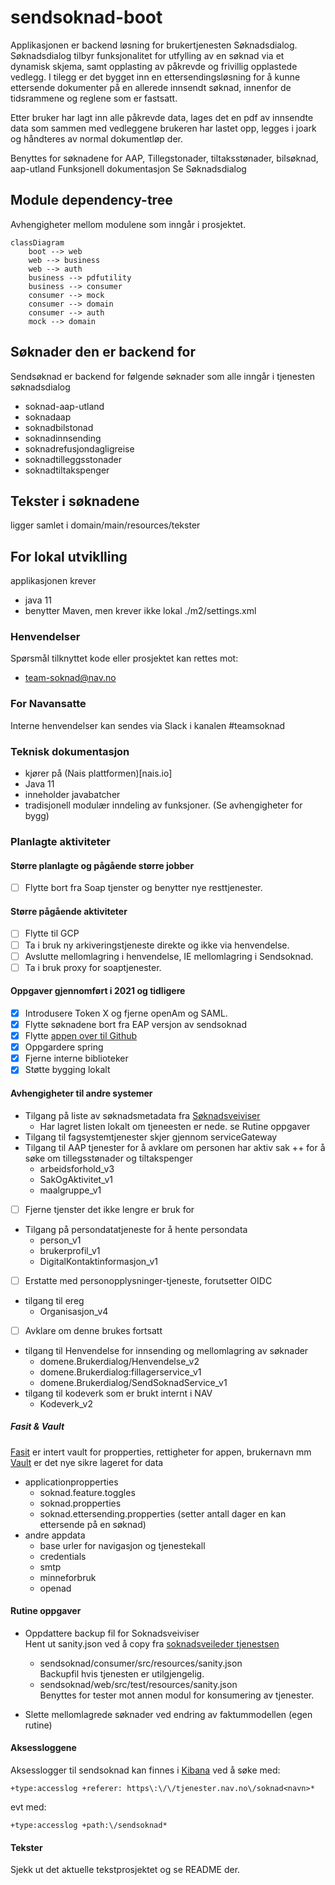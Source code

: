 # sendsoknad-boot
Applikasjonen er backend løsning for brukertjenesten Søknadsdialog.
Søknadsdialog tilbyr funksjonalitet for utfylling av en søknad via et dynamisk skjema, samt opplasting av påkrevde og frivillig opplastede vedlegg.
I tilegg er det bygget inn en ettersendingsløsning for å kunne ettersende dokumenter på en allerede innsendt søknad, innenfor de tidsrammene og reglene som er fastsatt.

Etter bruker har lagt inn alle påkrevde data, lages det en pdf av innsendte data som sammen med vedleggene brukeren har lastet opp, legges i joark og håndteres av normal dokumentløp der.

Benyttes for søknadene for AAP, Tillegstonader, tiltaksstønader, bilsøknad, aap-utland
Funksjonell dokumentasjon
Se Søknadsdialog

## Module dependency-tree
Avhengigheter mellom modulene som inngår i prosjektet.
```mermaid
classDiagram
    boot --> web
    web --> business
    web --> auth
    business --> pdfutility
    business --> consumer
    consumer --> mock
    consumer --> domain
    consumer --> auth
    mock --> domain
```

## Søknader den er backend for
Sendsøknad er backend for følgende søknader som alle inngår i tjenesten søknadsdialog
* soknad-aap-utland
* soknadaap
* soknadbilstonad
* soknadinnsending
* soknadrefusjondagligreise
* soknadtilleggsstonader
* soknadtiltakspenger

## Tekster i søknadene
ligger samlet i domain/main/resources/tekster

## For lokal utviklling
applikasjonen krever 
* java 11
* benytter Maven, men krever ikke lokal ./m2/settings.xml

### Henvendelser
Spørsmål tilknyttet kode eller prosjektet kan rettes mot:
* [team-soknad@nav.no](mailto:team-soknad@nav.no)

### For Navansatte
Interne henvendelser kan sendes via Slack i kanalen #teamsoknad

### Teknisk dokumentasjon
* kjører på (Nais plattformen)[nais.io]
* Java 11
* inneholder javabatcher
* tradisjonell modulær inndeling av funksjoner. (Se avhengigheter for bygg)

### Planlagte aktiviteter
#### Større planlagte og pågående større jobber
- [ ] Flytte bort fra Soap tjenster og benytter nye resttjenester.

#### Større pågående aktiviteter
- [ ] Flytte til GCP
- [ ] Ta i bruk ny arkiveringstjeneste direkte og ikke via henvendelse.
- [ ] Avslutte mellomlagring i henvendelse, IE mellomlagring i Sendsoknad.
- [ ] Ta i bruk proxy for soaptjenester.

#### Oppgaver gjennomført i 2021 og tidligere

- [x] Introdusere Token X og fjerne openAm og SAML.
- [x] Flytte søknadene bort fra EAP versjon av sendsoknad
- [x] Flytte [appen over til Github](https://github.com/navikt/sendsoknad-boot)
- [x] Oppgardere spring
- [x] Fjerne interne biblioteker
- [x] Støtte bygging lokalt

#### Avhengigheter til andre systemer
* Tilgang på liste av søknadsmetadata fra [Søknadsveiviser](https://tjenester.nav.no/soknadsveiviserproxy/skjemautlisting)
    * Har lagret listen lokalt om tjeneesten er nede. se Rutine oppgaver
* Tilgang til fagsystemtjenester skjer gjennom serviceGateway
* Tilgang til AAP tjenester for å avklare om personen har aktiv sak ++ for å søke om tillegsstønader og tiltakspenger
    * arbeidsforhold_v3
    * SakOgAktivitet_v1
    * maalgruppe_v1
-[ ] Fjerne tjenster det ikke lengre er bruk for
* Tilgang på persondatatjeneste for å hente persondata
    * person_v1
    * brukerprofil_v1
    * DigitalKontaktinformasjon_v1
- [ ] Erstatte med personopplysninger-tjeneste, forutsetter OIDC
* tilgang til ereg
    * Organisasjon_v4
-[ ] Avklare om denne brukes fortsatt
* tilgang til Henvendelse for innsending og mellomlagring av søknader
    * domene.Brukerdialog/Henvendelse_v2
    * domene.Brukerdialog:fillagerservice_v1
    * domene.Brukerdialog/SendSoknadService_v1
* tilgang til kodeverk som er brukt internt i NAV
    * Kodeverk_v2
##### Fasit & Vault
[Fasit](https://fasit.adeo.no/instances/333523) er intert vault for propperties, rettigheter for appen, brukernavn mm <br  />
[Vault](https://vault.adeo.no/ui/vault/secrets) er det nye sikre lageret for data <br />
* applicationpropperties
    * soknad.feature.toggles
    * soknad.propperties
    * soknad.ettersending.propperties (setter antall dager en kan ettersende på en søknad)
* andre appdata
    * base urler for navigasjon og tjenestekall
    * credentials
    * smtp
    * minneforbruk
    * openad
#### Rutine oppgaver
* Oppdattere backup fil for Soknadsveiviser<br />
  Hent ut sanity.json ved å copy fra [soknadsveileder tjenestsen](https://tjenester.nav.no/soknadsveiviserproxy/skjemautlisting)
    * sendsoknad/consumer/src/resources/sanity.json<br />
      Backupfil hvis tjenesten er utilgjengelig.
    * sendsoknad/web/src/test/resources/sanity.json<br />
      Benyttes for tester mot annen modul for konsumering av tjenester.

* Slette mellomlagrede søknader ved endring av faktummodellen (egen rutine)

#### Aksessloggene
Aksesslogger til sendsoknad kan finnes i [Kibana](https://logs.adeo.no) ved å søke med:
```
+type:accesslog +referer: https\:\/\/tjenester.nav.no\/soknad<navn>*
```
evt med:
```
+type:accesslog +path:\/sendsoknad*
```

#### Tekster
Sjekk ut det aktuelle tekstprosjektet og se README der. 

